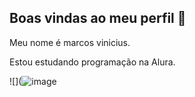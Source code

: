 ## Boas vindas ao meu perfil 💝

Meu nome é marcos vinicius.

Estou estudando programação na Alura.




![](![image](https://github.com/user-attachments/assets/f371c038-9c7b-4d27-9afb-717baf22c1e3)

